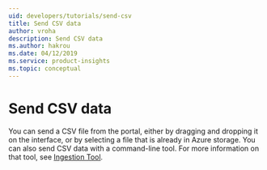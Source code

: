 ```yaml
---
uid: developers/tutorials/send-csv
title: Send CSV data
author: vroha
description: Send CSV data
ms.author: hakrou
ms.date: 04/12/2019
ms.service: product-insights
ms.topic: conceptual
---
```

# Send CSV data

You can send a CSV file from the portal, either by dragging and dropping it on the interface,
or by selecting a file that is already in Azure storage.
You can also send CSV data with a command-line tool.
For more information on that tool, see [Ingestion Tool](../../developers/downloads/tutorials/ingest.md).
